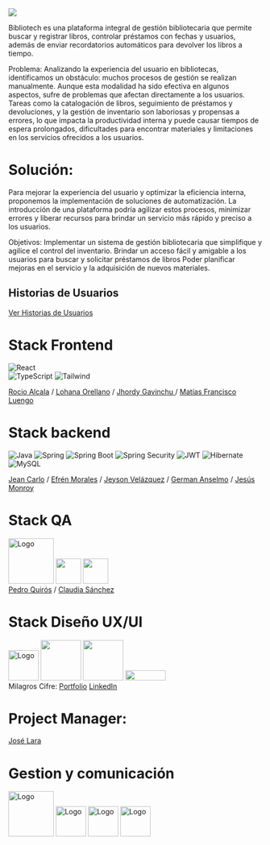  <img src="https://i.ibb.co/bFWKx6c/Bibliotech-1.png"/>

  Bibliotech es una plataforma integral de gestión bibliotecaria que permite  buscar y registrar libros, controlar préstamos con fechas y usuarios, además de enviar recordatorios automáticos para devolver los libros a tiempo.


Problema:
  Analizando la experiencia del usuario en bibliotecas, identificamos un obstáculo: muchos procesos de gestión se realizan manualmente. Aunque esta modalidad ha sido efectiva en algunos aspectos, sufre de problemas que afectan directamente a los usuarios. Tareas como la catalogación de libros, seguimiento de préstamos y devoluciones, y la gestión de inventario son laboriosas y propensas a errores, lo que impacta la productividad interna y puede causar tiempos de espera prolongados, dificultades para encontrar materiales y limitaciones en los servicios ofrecidos a los usuarios.

# Solución:

  Para mejorar la experiencia del usuario y optimizar la eficiencia interna, proponemos la implementación de soluciones de automatización. La introducción de una plataforma podría agilizar estos procesos, minimizar errores y liberar recursos para brindar un servicio más rápido y preciso a los usuarios.

Objetivos:
  Implementar un sistema de gestión bibliotecaria que simplifique y agilice el control del inventario.
Brindar un acceso fácil y amigable a los usuarios para buscar y solicitar préstamos de libros
Poder planificar mejoras en el servicio y la adquisición de nuevos materiales.

## Historias de Usuarios
<a  href="https://docs.google.com/document/d/1sUp5d79Wj9pCMmNlVJ3CasRsjxBZpcl_KA0-kB5ck0M/edit?usp=sharing">
Ver Historias de Usuarios</a>
<div>

# Stack Frontend
![React](https://img.shields.io/badge/-ReactJs-61DAFB?logo=react&logoColor=white&style=for-the-badge)           
![TypeScript](https://img.shields.io/badge/TypeScript-blue.svg?style=for-the-badge&logo=TypeScript&logoColor=white)
![Tailwind](https://img.shields.io/badge/Tailwind_CSS-38B2AC?style=for-the-badge&logo=tailwind-css&logoColor=white)   

 <a  href="https://github.com/rocio-alcala">
Rocio Alcala</a> /  <a  href="">
Lohana Orellano</a>  / <a  href="">
Jhordy Gavinchu </a>/ <a  href="">
Matías Francisco Luengo</a>


# Stack backend
![Java](https://img.shields.io/badge/-Java-%20%23abb2b9%20?style=for-the-badge&logo=CoffeeScript&logoColor=blue)
![Spring](https://img.shields.io/badge/Spring-6DB33F?style=for-the-badge&logo=spring&logoColor=white)
![Spring Boot](https://img.shields.io/badge/-Spring%20Boot-6DB33F?style=for-the-badge&logo=Spring%20Boot&logoColor=white)
![Spring Security](https://img.shields.io/badge/-Spring%20Security-6DB33F?style=for-the-badge&logo=Spring%20Security&logoColor=white)
![JWT](https://img.shields.io/badge/JWT-black?style=for-the-badge&logo=JSON%20web%20tokens)
![Hibernate](https://img.shields.io/badge/Hibernate-59666C?style=for-the-badge&logo=Hibernate&logoColor=white)
![MySQL](https://img.shields.io/badge/-MySQL-%234479A1?style=for-the-badge&logo=MySQL&logoColor=white)

<a  href="">
Jean Carlo</a> / <a  href="">
Efrén Morales</a> / <a  href="">
Jeyson Velázquez</a> / <a  href="">
German Anselmo</a> / <a  href="https://github.com/jdmonroyg">
Jesús Monroy</a>

# Stack QA
<div align="start">
<img src="https://cdn.jsdelivr.net/gh/devicons/devicon/icons/trello/trello-plain-wordmark.svg" alt="Logo" width="90" height="90">
<img width="50"  src="https://img.shields.io/badge/Excel-green"/>
<img width="50"  src="https://img.shields.io/badge/Word-blue"/>
</div>
<a  href="">
Pedro Quirós</a> / <a href="">
Claudia Sánchez</a>

# Stack Diseño UX/UI
<div>
 <img src="https://cdn.jsdelivr.net/gh/devicons/devicon/icons/figma/figma-original.svg" alt="Logo" width="60" height="60">
 <img width="80"  src="https://img.shields.io/badge/Whimsical-purple"/>
 <img width="80"  src="https://img.shields.io/badge/Notion-black"/>
 <img width="80" height="20"  src="https://img.shields.io/badge/Adobe%20Photoshop-red"/>
</div>
Milagros Cifre:
<a href="https://www.behance.net/milagroscifre">Portfolio</a> 
<a href="www.linkedin.com/in/milagros-maría-cifre">LinkedIn</a>

# Project Manager:  
<a href="">
José Lara</a>

# Gestion y comunicación

<DIV>
 <img src="https://cdn.jsdelivr.net/gh/devicons/devicon/icons/trello/trello-plain-wordmark.svg" alt="Logo" width="90" height="90">
  <img src="https://cdn.jsdelivr.net/gh/devicons/devicon/icons/figma/figma-original.svg" alt="Logo" width="60" height="60">
  <img src="https://cdn.jsdelivr.net/gh/devicons/devicon/icons/slack/slack-original.svg" alt="Logo" width="60" height="60">
<img src="https://img.icons8.com/color/480/discord-new-logo.png" alt="Logo" width="60" height="60">
</DIV>
